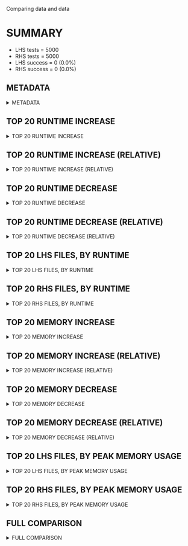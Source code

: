 Comparing data and data


# SUMMARY
- LHS tests = 5000
- RHS tests = 5000
- LHS success = 0  (0.0%)
- RHS success = 0  (0.0%)


## METADATA

<details><summary>METADATA</summary>

# LHS
<pre>
Ramon benchmark for Z3
-
Job description: disabled die eqs on reb_dio branch with random seed 8 
Job tag: reb_dio_no_dio_eqs
Z3 repo: Z3Prover/z3
Z3 commit: af270da785e1b15614951678e963a73c3e0d544d
Z3 branch: 
Z3 options: "-T:600 -st smt.arith.lp.dio_eqs=false"
Z3 inputs: inputs/QF_LIA
Z3 commit message: Fix complete_partial_func for finite domains (#7547)

</pre>
# RHS
<pre>
Ramon benchmark for Z3
-
Job description: disabled die eqs on reb_dio branch with random seed 8 
Job tag: reb_dio_no_dio_eqs
Z3 repo: Z3Prover/z3
Z3 commit: af270da785e1b15614951678e963a73c3e0d544d
Z3 branch: 
Z3 options: "-T:600 -st smt.arith.lp.dio_eqs=false"
Z3 inputs: inputs/QF_LIA
Z3 commit message: Fix complete_partial_func for finite domains (#7547)

</pre>
</details>


## TOP 20 RUNTIME INCREASE

<details><summary>TOP 20 RUNTIME INCREASE</summary>

|FILE                                                                                        |TIME_L     |TIME_R     |DIFF(s)    |DIFF(%)|
|-------------|-------------:|-------------:|--------------:|------------:|
</details>


## TOP 20 RUNTIME INCREASE (RELATIVE)

<details><summary>TOP 20 RUNTIME INCREASE (RELATIVE)</summary>

|FILE                                                                                        |TIME_L     |TIME_R     |DIFF(s)    |DIFF(%)|
|-------------|-------------:|-------------:|--------------:|------------:|
</details>


## TOP 20 RUNTIME DECREASE

<details><summary>TOP 20 RUNTIME DECREASE</summary>

|FILE                                                                                        |TIME_L     |TIME_R     |DIFF(s)    |DIFF(%)|
|-------------|-------------:|-------------:|--------------:|------------:|
</details>


## TOP 20 RUNTIME DECREASE (RELATIVE)

<details><summary>TOP 20 RUNTIME DECREASE (RELATIVE)</summary>

|FILE                                                                                        |TIME_L     |TIME_R     |DIFF(s)    |DIFF(%)|
|-------------|-------------:|-------------:|--------------:|------------:|
</details>


## TOP 20 LHS FILES, BY RUNTIME

<details><summary>TOP 20 LHS FILES, BY RUNTIME</summary>

|FILE                                                                                       |TIME     |MEM        |
|------------|----------:|---------:|
|n4529-RF-05.smt2                                                                           |   0.007s |1564.0KiB|
|n1650-RC-03.smt2                                                                           |   0.006s |1560.0KiB|
|n7349-prp-67-50.smt2                                                                       |   0.006s |1568.0KiB|
|n6513-cut_lemma_01_003.smt2                                                                |   0.006s |1564.0KiB|
|n2383-RF-09.smt2                                                                           |   0.006s |1564.0KiB|
|n3939-RF-00.smt2                                                                           |   0.006s |1564.0KiB|
|n1753-RC-14.smt2                                                                           |   0.006s |1560.0KiB|
|n5695-RC-00.smt2                                                                           |   0.006s |1788.0KiB|
|n1544-RF-09.smt2                                                                           |   0.006s |1560.0KiB|
|v15_problem_2__008.smt2.slack.smt2                                                         |   0.006s |1636.0KiB|
|convert-jpg2gif-query-1580.smt2                                                            |   0.006s |1560.0KiB|
|ex15100_2600_100.smt2                                                                      |   0.006s |1560.0KiB|
|prp-5-37.smt2                                                                              |   0.006s |1560.0KiB|
|n3274-RC-13.smt2                                                                           |   0.006s |1560.0KiB|
|n3789-RF-09.smt2                                                                           |   0.006s |1568.0KiB|
|problem-005675.cvc.2.smt2                                                                  |   0.006s |1560.0KiB|
|n285-RF-11.smt2                                                                            |   0.006s |1560.0KiB|
|n3753-RF-05.smt2                                                                           |   0.006s |1560.0KiB|
|n8083-prp-0-48.smt2                                                                        |   0.006s |1560.0KiB|
|n4420-RC-00.smt2                                                                           |   0.006s |1560.0KiB|
</details>


## TOP 20 RHS FILES, BY RUNTIME

<details><summary>TOP 20 RHS FILES, BY RUNTIME</summary>

|FILE                                                                                       |TIME     |MEM        |
|------------|----------:|---------:|
|n4529-RF-05.smt2                                                                           |   0.007s |1564.0KiB|
|n1650-RC-03.smt2                                                                           |   0.006s |1560.0KiB|
|n7349-prp-67-50.smt2                                                                       |   0.006s |1568.0KiB|
|n6513-cut_lemma_01_003.smt2                                                                |   0.006s |1564.0KiB|
|n2383-RF-09.smt2                                                                           |   0.006s |1564.0KiB|
|n3939-RF-00.smt2                                                                           |   0.006s |1564.0KiB|
|n1753-RC-14.smt2                                                                           |   0.006s |1560.0KiB|
|n5695-RC-00.smt2                                                                           |   0.006s |1788.0KiB|
|n1544-RF-09.smt2                                                                           |   0.006s |1560.0KiB|
|v15_problem_2__008.smt2.slack.smt2                                                         |   0.006s |1636.0KiB|
|convert-jpg2gif-query-1580.smt2                                                            |   0.006s |1560.0KiB|
|ex15100_2600_100.smt2                                                                      |   0.006s |1560.0KiB|
|prp-5-37.smt2                                                                              |   0.006s |1560.0KiB|
|n3274-RC-13.smt2                                                                           |   0.006s |1560.0KiB|
|n3789-RF-09.smt2                                                                           |   0.006s |1568.0KiB|
|problem-005675.cvc.2.smt2                                                                  |   0.006s |1560.0KiB|
|n285-RF-11.smt2                                                                            |   0.006s |1560.0KiB|
|n3753-RF-05.smt2                                                                           |   0.006s |1560.0KiB|
|n8083-prp-0-48.smt2                                                                        |   0.006s |1560.0KiB|
|n4420-RC-00.smt2                                                                           |   0.006s |1560.0KiB|
</details>


## TOP 20 MEMORY INCREASE

<details><summary>TOP 20 MEMORY INCREASE</summary>

|FILE                                                                                        |MEM_L         |MEM_R         |DIFF            |DIFF(%)|
|-------------|-------------:|-------------:|--------------:|------------:|
</details>


## TOP 20 MEMORY INCREASE (RELATIVE)

<details><summary>TOP 20 MEMORY INCREASE (RELATIVE)</summary>

|FILE                                                                                        |MEM_L         |MEM_R         |DIFF            |DIFF(%)|
|-------------|-------------:|-------------:|--------------:|------------:|
</details>


## TOP 20 MEMORY DECREASE

<details><summary>TOP 20 MEMORY DECREASE</summary>

|FILE                                                                                        |MEM_L         |MEM_R         |DIFF            |DIFF(%)|
|-------------|-------------:|-------------:|--------------:|------------:|
</details>


## TOP 20 MEMORY DECREASE (RELATIVE)

<details><summary>TOP 20 MEMORY DECREASE (RELATIVE)</summary>

|FILE                                                                                        |MEM_L         |MEM_R         |DIFF            |DIFF(%)|
|-------------|-------------:|-------------:|--------------:|------------:|
</details>


## TOP 20 LHS FILES, BY PEAK MEMORY USAGE

<details><summary>TOP 20 LHS FILES, BY PEAK MEMORY USAGE</summary>

|FILE                                                                                       |TIME     |MEM        |
|------------|----------:|---------:|
|n2568-RC-00.smt2                                                                           |   0.003s |1992.0KiB|
|n2192-RF-07.smt2                                                                           |   0.004s |1864.0KiB|
|n5992-problem__005.smt2                                                                    |   0.004s |1860.0KiB|
|45-6.slack.smt2                                                                            |   0.004s |1856.0KiB|
|d100.1.smt2                                                                                |   0.005s |1852.0KiB|
|n5318-RC-01.smt2                                                                           |   0.004s |1852.0KiB|
|n3959-RC-04.smt2                                                                           |   0.004s |1852.0KiB|
|n7925-prp-61-47.smt2                                                                       |   0.005s |1836.0KiB|
|n4976-RF-09.smt2                                                                           |   0.005s |1832.0KiB|
|n268-RC-10.smt2                                                                            |   0.003s |1832.0KiB|
|n1606-RF-07.smt2                                                                           |   0.004s |1820.0KiB|
|25-29.slack.smt2                                                                           |   0.004s |1816.0KiB|
|ex12600_2600_100.smt2                                                                      |   0.004s |1816.0KiB|
|35-31.smt2                                                                                 |   0.003s |1816.0KiB|
|n5178-RC-04.smt2                                                                           |   0.004s |1812.0KiB|
|n2221-RF-04.smt2                                                                           |   0.004s |1812.0KiB|
|35-34.slack.smt2                                                                           |   0.004s |1812.0KiB|
|n3282-RF-05.smt2                                                                           |   0.004s |1808.0KiB|
|n7259-prp-49-50.smt2                                                                       |   0.004s |1808.0KiB|
|prp-5-34.smt2                                                                              |   0.004s |1804.0KiB|
</details>


## TOP 20 RHS FILES, BY PEAK MEMORY USAGE

<details><summary>TOP 20 RHS FILES, BY PEAK MEMORY USAGE</summary>

|FILE                                                                                       |TIME     |MEM        |
|------------|----------:|---------:|
|n2568-RC-00.smt2                                                                           |   0.003s |1992.0KiB|
|n2192-RF-07.smt2                                                                           |   0.004s |1864.0KiB|
|n5992-problem__005.smt2                                                                    |   0.004s |1860.0KiB|
|45-6.slack.smt2                                                                            |   0.004s |1856.0KiB|
|d100.1.smt2                                                                                |   0.005s |1852.0KiB|
|n5318-RC-01.smt2                                                                           |   0.004s |1852.0KiB|
|n3959-RC-04.smt2                                                                           |   0.004s |1852.0KiB|
|n7925-prp-61-47.smt2                                                                       |   0.005s |1836.0KiB|
|n4976-RF-09.smt2                                                                           |   0.005s |1832.0KiB|
|n268-RC-10.smt2                                                                            |   0.003s |1832.0KiB|
|n1606-RF-07.smt2                                                                           |   0.004s |1820.0KiB|
|25-29.slack.smt2                                                                           |   0.004s |1816.0KiB|
|ex12600_2600_100.smt2                                                                      |   0.004s |1816.0KiB|
|35-31.smt2                                                                                 |   0.003s |1816.0KiB|
|n5178-RC-04.smt2                                                                           |   0.004s |1812.0KiB|
|n2221-RF-04.smt2                                                                           |   0.004s |1812.0KiB|
|35-34.slack.smt2                                                                           |   0.004s |1812.0KiB|
|n3282-RF-05.smt2                                                                           |   0.004s |1808.0KiB|
|n7259-prp-49-50.smt2                                                                       |   0.004s |1808.0KiB|
|prp-5-34.smt2                                                                              |   0.004s |1804.0KiB|
</details>


## FULL COMPARISON

<details><summary>FULL COMPARISON</summary>

|FILE                                                                                        |TIME_L     |TIME_R     |DIFF(s)    |DIFF(%)|
|-------------|-------------:|-------------:|--------------:|------------:|
</details>
